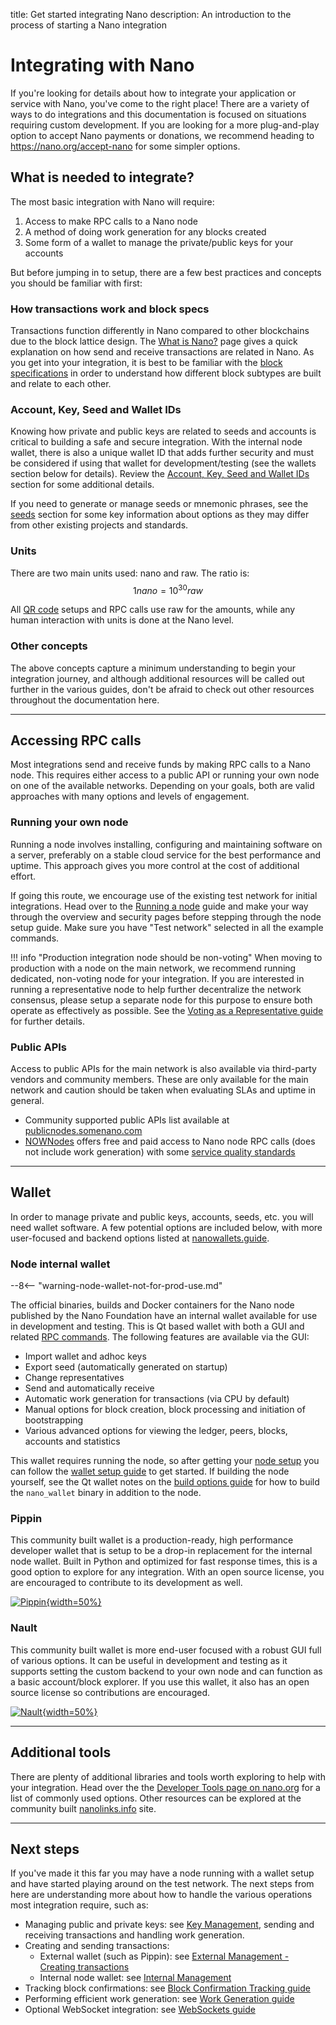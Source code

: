 title: Get started integrating Nano
description: An introduction to the process of starting a Nano integration

# Integrating with Nano

If you're looking for details about how to integrate your application or service with Nano, you've come to the right place! There are a variety of ways to do integrations and this documentation is focused on situations requiring custom development. If you are looking for a more plug-and-play option to accept Nano payments or donations, we recommend heading to https://nano.org/accept-nano for some simpler options.

## What is needed to integrate?

The most basic integration with Nano will require:

1. Access to make RPC calls to a Nano node
1. A method of doing work generation for any blocks created
1. Some form of a wallet to manage the private/public keys for your accounts

But before jumping in to setup, there are a few best practices and concepts you should be familiar with first:

### How transactions work and block specs

Transactions function differently in Nano compared to other blockchains due to the block lattice design. The [What is Nano?](../what-is-nano/overview.md) page gives a quick explanation on how send and receive transactions are related in Nano. As you get into your integration, it is best to be familiar with the [block specifications](the-basics.md#blocks-specifications) in order to understand how different block subtypes are built and relate to each other.

### Account, Key, Seed and Wallet IDs

Knowing how private and public keys are related to seeds and accounts is critical to building a safe and secure integration. With the internal node wallet, there is also a unique wallet ID that adds further security and must be considered if using that wallet for development/testing (see the wallets section below for details). Review the [Account, Key, Seed and Wallet IDs](the-basics.md#account-key-seed-and-wallet-ids) section for some additional details.

If you need to generate or manage seeds or mnemonic phrases, see the [seeds](key-management.md#seeds) section for some key information about options as they may differ from other existing projects and standards.

### Units

There are two main units used: nano and raw. The ratio is:
$$
1 nano = 10^{30} raw
$$

All [QR code](the-basics.md#uri-and-qr-code-standards) setups and RPC calls use raw for the amounts, while any human interaction with units is done at the Nano level.

### Other concepts

The above concepts capture a minimum understanding to begin your integration journey, and although additional resources will be called out further in the various guides, don't be afraid to check out other resources throughout the documentation here.

---

## Accessing RPC calls

Most integrations send and receive funds by making RPC calls to a Nano node. This requires either access to a public API or running your own node on one of the available networks. Depending on your goals, both are valid approaches with many options and levels of engagement.

### Running your own node

Running a node involves installing, configuring and maintaining software on a server, preferably on a stable cloud service for the best performance and uptime. This approach gives you more control at the cost of additional effort.

If going this route, we encourage use of the existing test network for initial integrations. Head over to the [Running a node](../running-a-node/overview.md) guide and make your way through the overview and security pages before stepping through the node setup guide. Make sure you have "Test network" selected in all the example commands.

!!! info "Production integration node should be non-voting"
	When moving to production with a node on the main network, we recommend running dedicated, non-voting node for your integration. If you are interested in running a representative node to help further decentralize the network consensus, please setup a separate node for this purpose to ensure both operate as effectively as possible. See the [Voting as a Representative guide](../running-a-node/voting-as-a-representative.md) for further details.

### Public APIs

Access to public APIs for the main network is also available via third-party vendors and community members. These are only available for the main network and caution should be taken when evaluating SLAs and uptime in general.

- Community supported public APIs list available at [publicnodes.somenano.com](https://publicnodes.somenano.com/)
- [NOWNodes](https://nownodes.io/) offers free and paid access to Nano node RPC calls (does not include work generation) with some [service quality standards](https://nownodes.io/service-quality-standards)

---

## Wallet

In order to manage private and public keys, accounts, seeds, etc. you will need wallet software. A few potential options are included below, with more user-focused and backend options listed at [nanowallets.guide](https://nanowallets.guide).

### Node internal wallet

--8<-- "warning-node-wallet-not-for-prod-use.md"

The official binaries, builds and Docker containers for the Nano node published by the Nano Foundation have an internal wallet available for use in development and testing. This is Qt based wallet with both a GUI and related [RPC commands](../commands/rpc-protocol.md#wallet-rpcs). The following features are available via the GUI:

- Import wallet and adhoc keys
- Export seed (automatically generated on startup)
- Change representatives
- Send and automatically receive
- Automatic work generation for transactions (via CPU by default)
- Manual options for block creation, block processing and initiation of bootstrapping
- Various advanced options for viewing the ledger, peers, blocks, accounts and statistics

This wallet requires running the node, so after getting your [node setup](../running-a-node/node-setup.md) you can follow the [wallet setup guide](/running-a-node/wallet-setup.md) to get started. If building the node yourself, see the Qt wallet notes on the [build options guide](../integration-guides/build-options.md) for how to build the `nano_wallet` binary in addition to the node.

### Pippin

This community built wallet is a production-ready, high performance developer wallet that is setup to be a drop-in replacement for the internal node wallet. Built in Python and optimized for fast response times, this is a good option to explore for any integration. With an open source license, you are encouraged to contribute to its development as well.

[![Pippin](https://opengraph.githubassets.com/38565027a4d84e26310588fd4712b3cf836745cbe2b4a20ac44590225da01765/appditto/pippin_nano_wallet){width=50%}](https://github.com/appditto/pippin_nano_wallet)


### Nault

This community built wallet is more end-user focused with a robust GUI full of various options. It can be useful in development and testing as it supports setting the custom backend to your own node and can function as a basic account/block explorer. If you use this wallet, it also has an open source license so contributions are encouraged.


[![Nault](https://repository-images.githubusercontent.com/274627453/14c0c180-bc4a-11ea-82e9-cc23b8b5a718){width=50%}](https://github.com/Nault/Nault)

---

## Additional tools

There are plenty of additional libraries and tools worth exploring to help with your integration. Head over the the [Developer Tools page on nano.org](https://nano.org/tools) for a list of commonly used options. Other resources can be explored at the community built [nanolinks.info](https://nanolinks.info/) site.

---

## Next steps

If you've made it this far you may have a node running with a wallet setup and have started playing around on the test network. The next steps from here are understanding more about how to handle the various operations most integration require, such as:

- Managing public and private keys: see [Key Management](key-management.md), sending and receiving transactions and handling work generation.
- Creating and sending transactions:
  - External wallet (such as Pippin): see [External Management - Creating transactions](key-management.md#creating-transactions)
  - Internal node wallet: see [Internal Management](key-management.md#internal-management)
- Tracking block confirmations: see [Block Confirmation Tracking guide](block-confirmation-tracking.md)
- Performing efficient work generation: see [Work Generation guide](work-generation.md)
- Optional WebSocket integration: see [WebSockets guide](websockets.md)


